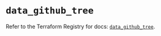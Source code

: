 # `data_github_tree`

Refer to the Terraform Registry for docs: [`data_github_tree`](https://registry.terraform.io/providers/integrations/github/5.44.0/docs/data-sources/tree).
